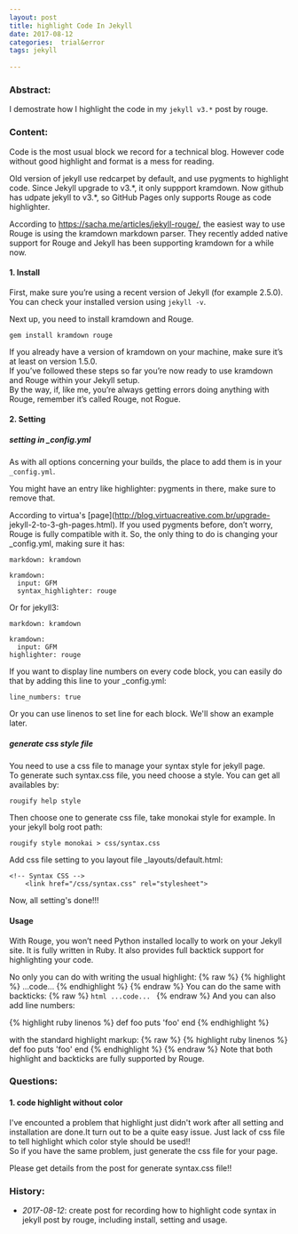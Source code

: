 ```yaml
---
layout: post
title: highlight Code In Jekyll
date: 2017-08-12 
categories:  trial&error
tags: jekyll 
 
--- 
```

 
### Abstract:
 
I demostrate how I highlight the code in my `jekyll v3.*` post by rouge.<br> 
 
### Content:
 
Code is the most usual block we record for a technical blog. However code
without good highlight and format is a mess for reading. 
 
Old version of jekyll use redcarpet by default, and use pygments to highlight
code. Since Jekyll upgrade to v3.\*, it only suppport kramdown.
Now github has udpate jekyll to v3.\*, so GitHub Pages only supports Rouge as
code highlighter. 
 
According to <https://sacha.me/articles/jekyll-rouge/>, the easiest way to use
Rouge is using the kramdown markdown parser. They recently added native support
for Rouge and Jekyll has been supporting kramdown for a while now.<br> 
 
#### 1. Install
 
First, make sure you’re using a recent version of Jekyll (for example 2.5.0).
You can check your installed version using `jekyll -v`. 
 
Next up, you need to install kramdown and Rouge. 
 
    gem install kramdown rouge 
 
If you already have a version of kramdown on your machine, make sure it’s at
least on version 1.5.0. <br>
If you’ve followed these steps so far you’re now ready to use kramdown and Rouge
within your Jekyll setup.<br>
By the way, if, like me, you’re always getting errors doing anything with Rouge,
remember it’s called Rouge, not Rogue. 
 
#### 2. Setting 
 
##### setting in _config.yml 
 
As with all options concerning your builds, the place to add them is in your
`_config.yml`. 
 
You might have an entry like highlighter: pygments in there, make sure to remove
that. 
 
According to virtua's [page](http://blog.virtuacreative.com.br/upgrade-
jekyll-2-to-3-gh-pages.html). If you used pygments before, don’t worry, Rouge is
fully compatible with it. So, the only thing to do is changing your _config.yml,
making sure it has: 
 
    markdown: kramdown

    kramdown:
      input: GFM
      syntax_highlighter: rouge 
 
Or for jekyll3: 
 
    markdown: kramdown

    kramdown:
      input: GFM
    highlighter: rouge 
 
If you want to display line numbers on every code block, you can easily do that
by adding this line to your _config.yml: 
 
    line_numbers: true 
 
Or you can use linenos to set line for each block. We'll show an example later. 
 
##### generate css style file 
 
You need to use a css file to manage your syntax style for jekyll page. <br>
To generate such syntax.css file, you need choose a style. You can get all
availables by: 
 
    rougify help style 
 
Then choose one to generate css file, take monokai style for example. In your
jekyll bolg root path: 
 
    rougify style monokai > css/syntax.css 
 
Add css file setting to you layout file _layouts/default.html: 
 
    <!-- Syntax CSS -->
        <link href="/css/syntax.css" rel="stylesheet"> 
 
Now, all setting's done!!! 
 
#### Usage 
 
With Rouge, you won’t need Python installed locally to work on your Jekyll site.
It is fully written in Ruby. It also provides full backtick support for
highlighting your code. 
 
No only you can do with writing the usual highlight: 
{% raw %}
    {% highlight %} 
    ...code...
    {% endhighlight %}
{% endraw %} 
You can do the same with backticks: 
{% raw %}
    ```html
    ...code...
    ```
{% endraw %} 
And you can also add line numbers: 
 
{% highlight ruby linenos %}
def foo
  puts 'foo'
end
{% endhighlight %} 
 
with the standard highlight markup: 
{% raw %}
    {% highlight ruby linenos %}
    def foo
      puts 'foo'
    end
    {% endhighlight %}
{% endraw %} 
Note that both highlight and backticks are fully supported by Rouge. 
 
### Questions:
 
#### 1. code highlight without color 
 
I've encounted a problem that highlight just didn't work after all setting and
installation are done.It turn out to be a quite easy issue. Just lack of css
file to tell highlight which color style should be used!!<br>
So if you have the same problem, just generate the css file for your page. 
 
Please get details from the post for generate syntax.css file!! 
 
### History:
 
* <em>2017-08-12</em>: create post for recording how to highlight code syntax in
jekyll post by rouge, including install, setting and usage. 
